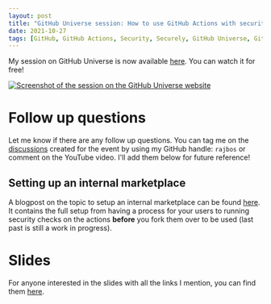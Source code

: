 ```yaml
---
layout: post
title: "GitHub Universe session: How to use GitHub Actions with security in mind"
date: 2021-10-27
tags: [GitHub, GitHub Actions, Security, Securely, GitHub Universe, GitHub Universe 2021, GitHub Universe Session]
---
```


My session on GitHub Universe is now available [here](https://www.youtube.com/watch?v=Ers-LcA7Nmc&list=PLXVVwOM8uv2zyhtF-aHwsyDbqsm_RGOGY&index=5). You can watch it for free!


[![Screenshot of the session on the GitHub Universe website](/images/2021/20211027_GitHubUniverse.png)](https://www.youtube.com/watch?v=Ers-LcA7Nmc&list=PLXVVwOM8uv2zyhtF-aHwsyDbqsm_RGOGY&index=5)

# Follow up questions
Let me know if there are any follow up questions. You can tag me on the [discussions](https://github.com/githubevents/Universe2021/discussions) created for the event by using my GitHub handle: `rajbos` or comment on the YouTube video. I'll add them below for future reference!

## Setting up an internal marketplace
A blogpost on the topic to setup an internal marketplace can be found [here](https://devopsjournal.io/blog/2021/10/14/GitHub-Actions-Internal-Marketplace). It contains the full setup from having a process for your users to running security checks on the actions **before** you fork them over to be used (last past is still a work in progress).

# Slides
For anyone interested in the slides with all the links I mention, you can find them [here](/slides/2021/20211027%20GitHub%20Actions%20security%20GitHub%20Universe.pdf).